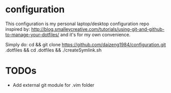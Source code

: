 # configuration
This configuration is my personal laptop/desktop configuration repo inspired by: http://blog.smalleycreative.com/tutorials/using-git-and-github-to-manage-your-dotfiles/ and it's for my own convenience.

Simply do: cd && git clone https://github.com/daizeng1984/configuration.git .dotfiles && cd .dotfiles && ./createSymlink.sh

# TODOs
* Add external git module for .vim folder
